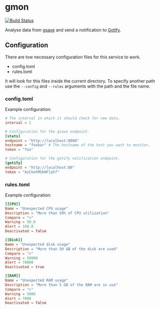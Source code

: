 # gmon
[![Build Status](https://cloud.drone.io/api/badges/hamburghammer/gmon/status.svg)](https://cloud.drone.io/hamburghammer/gmon)

Analyse data from [gsave](https://github.com/hamburghammer/gsave) and send a notification to [Gotify](https://gotify.net).

## Configuration
There are tow necessary configuration files for this service to work.

- config.toml
- rules.toml

It will look for this files inside the current directory. To specify another path use the `--config` and `--rules` arguments with the path and the file name.

### config.toml
Example configuration:
```toml
# The interval in which it should check for new data.
interval = 1

# Configuration for the gsave endpoint.
[stats]
endpoint = "http://localhost:8080"
hostname = "foobar" # The hostname of the host you want to monitor.
token = "foo"

# Configuration for the gotify notification endpoint.
[gotify]
endpoint = "http://localhost:80"
token = "AzCkehMSkHFlphf"
```

### rules.toml
Example configuration:
```toml
[[CPU]]
Name = "Unexpected CPU usage"
Description = "More than 50% of CPU utilization"
Compare = ">"
Warning = 50.0
Alert = 100.0
Deactivated = false

[[Disk]]
Name = "Unexpected disk usage"
Description = "More than 50 GB of the disk are used"
Compare = ">"
Warning = 50000
Alert = 70000
Deactivated = true

[[RAM]]
Name = "Unexpected RAM usage"
Description = "More than 5 GB of the RAM are in use"
Compare = ">"
Warning = 5000
Alert = 7000
Deactivated = false
```
